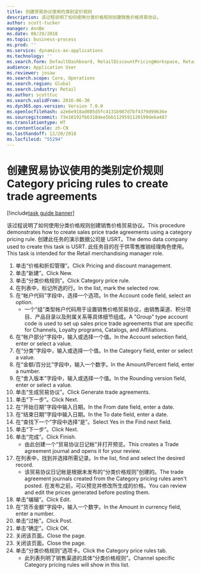 ```yaml
---
title: 创建贸易协议使用的类别定价规则
description: 该过程说明了如何使用分类价格规则创建销售价格贸易协议。
author: scott-tucker
manager: AnnBe
ms.date: 08/29/2018
ms.topic: business-process
ms.prod: ''
ms.service: dynamics-ax-applications
ms.technology: ''
ms.search.form: DefaultDashboard, RetailDiscountPricingWorkspace, RetailPricingDiscountCategoryPriceRule, RetailCategoryPriceRule, EcoResCategorySingleLookup, RetailCategoryPriceWizard, PriceDiscAdm, PriceDiscAdmTable
audience: Application User
ms.reviewer: josaw
ms.search.scope: Core, Operations
ms.search.region: Global
ms.search.industry: Retail
ms.author: scotttuc
ms.search.validFrom: 2016-06-30
ms.dyn365.ops.version: Version 7.0.0
ms.openlocfilehash: a2e6e918ad085d5fc4131b987d7bf4379d99636e
ms.sourcegitcommit: 73e10192fb6318dee5bb1129591120199de6a487
ms.translationtype: HT
ms.contentlocale: zh-CN
ms.lasthandoff: 12/20/2018
ms.locfileid: "55294"
---
```

# <a name="category-pricing-rules-to-create-trade-agreements"></a><span data-ttu-id="f0f45-103">创建贸易协议使用的类别定价规则</span><span class="sxs-lookup"><span data-stu-id="f0f45-103">Category pricing rules to create trade agreements</span></span>

[!include[task guide banner](../includes/task-guide-banner.md)]

<span data-ttu-id="f0f45-104">该过程说明了如何使用分类价格规则创建销售价格贸易协议。</span><span class="sxs-lookup"><span data-stu-id="f0f45-104">This procedure demonstrates how to create sales price trade agreements using a category pricing rule.</span></span> <span data-ttu-id="f0f45-105">创建此任务的演示数据公司是 USRT。</span><span class="sxs-lookup"><span data-stu-id="f0f45-105">The demo data company used to create this task is USRT.</span></span> <span data-ttu-id="f0f45-106">此任务目的在于供零售推销经理角色使用。</span><span class="sxs-lookup"><span data-stu-id="f0f45-106">This task is intended for the Retail merchandising manager role.</span></span>

1. <span data-ttu-id="f0f45-107">单击“价格和折扣管理”。</span><span class="sxs-lookup"><span data-stu-id="f0f45-107">Click Pricing and discount management.</span></span>
2. <span data-ttu-id="f0f45-108">单击“新建”。</span><span class="sxs-lookup"><span data-stu-id="f0f45-108">Click New.</span></span>
3. <span data-ttu-id="f0f45-109">单击“分类价格规则”。</span><span class="sxs-lookup"><span data-stu-id="f0f45-109">Click Category price rule.</span></span>
4. <span data-ttu-id="f0f45-110">在列表中，标记所选的行。</span><span class="sxs-lookup"><span data-stu-id="f0f45-110">In the list, mark the selected row.</span></span>
5. <span data-ttu-id="f0f45-111">在“帐户代码”字段中，选择一个选项。</span><span class="sxs-lookup"><span data-stu-id="f0f45-111">In the Account code field, select an option.</span></span>
    * <span data-ttu-id="f0f45-112">一个“组”类型帐户代码用于设置销售价格贸易协议，由销售渠道、积分项目、产品目录以及附属关系等具体细节组成。</span><span class="sxs-lookup"><span data-stu-id="f0f45-112">A "Group" type account code is used to set up sales price trade agreements that are specific for Channels, Loyalty programs, Catalogs, and Affiliations.</span></span>  
6. <span data-ttu-id="f0f45-113">在“帐户部分”字段中，输入或选择一个值。</span><span class="sxs-lookup"><span data-stu-id="f0f45-113">In the Account selection field, enter or select a value.</span></span>
7. <span data-ttu-id="f0f45-114">在“分类”字段中，输入或选择一个值。</span><span class="sxs-lookup"><span data-stu-id="f0f45-114">In the Category field, enter or select a value.</span></span>
8. <span data-ttu-id="f0f45-115">在“金额/百分比”字段中，输入一个数字。</span><span class="sxs-lookup"><span data-stu-id="f0f45-115">In the Amount/Percent field, enter a number.</span></span>
9. <span data-ttu-id="f0f45-116">在“舍入版本”字段中，输入或选择一个值。</span><span class="sxs-lookup"><span data-stu-id="f0f45-116">In the Rounding version field, enter or select a value.</span></span>
10. <span data-ttu-id="f0f45-117">单击“生成贸易协议”。</span><span class="sxs-lookup"><span data-stu-id="f0f45-117">Click Generate trade agreements.</span></span>
11. <span data-ttu-id="f0f45-118">单击“下一步”。</span><span class="sxs-lookup"><span data-stu-id="f0f45-118">Click Next.</span></span>
12. <span data-ttu-id="f0f45-119">在“开始日期”字段中输入日期。</span><span class="sxs-lookup"><span data-stu-id="f0f45-119">In the From date field, enter a date.</span></span>
13. <span data-ttu-id="f0f45-120">在“结束日期”字段中输入日期。</span><span class="sxs-lookup"><span data-stu-id="f0f45-120">In the To date field, enter a date.</span></span>
14. <span data-ttu-id="f0f45-121">在“查找下一个”字段中选择“是”。</span><span class="sxs-lookup"><span data-stu-id="f0f45-121">Select Yes in the Find next field.</span></span>
15. <span data-ttu-id="f0f45-122">单击“下一步”。</span><span class="sxs-lookup"><span data-stu-id="f0f45-122">Click Next.</span></span>
16. <span data-ttu-id="f0f45-123">单击“完成”。</span><span class="sxs-lookup"><span data-stu-id="f0f45-123">Click Finish.</span></span>
    * <span data-ttu-id="f0f45-124">由此创建一个“贸易协议日记帐”并打开预览。</span><span class="sxs-lookup"><span data-stu-id="f0f45-124">This creates a Trade agreement journal and opens it for your review.</span></span>  
17. <span data-ttu-id="f0f45-125">在列表中，找到并选择所需记录。</span><span class="sxs-lookup"><span data-stu-id="f0f45-125">In the list, find and select the desired record.</span></span>
    * <span data-ttu-id="f0f45-126">该贸易协议日记帐是根据未发布的“分类价格规则”创建的。</span><span class="sxs-lookup"><span data-stu-id="f0f45-126">The trade agreement journals created from the Category pricing rules aren't posted.</span></span> <span data-ttu-id="f0f45-127">在发布之前，可以预览并修改所生成的价格。</span><span class="sxs-lookup"><span data-stu-id="f0f45-127">You can  review and edit the prices generated before posting them.</span></span>  
18. <span data-ttu-id="f0f45-128">单击“编辑”。</span><span class="sxs-lookup"><span data-stu-id="f0f45-128">Click Edit.</span></span>
19. <span data-ttu-id="f0f45-129">在“货币金额”字段中，输入一个数字。</span><span class="sxs-lookup"><span data-stu-id="f0f45-129">In the Amount in currency field, enter a number.</span></span>
20. <span data-ttu-id="f0f45-130">单击“过帐”。</span><span class="sxs-lookup"><span data-stu-id="f0f45-130">Click Post.</span></span>
21. <span data-ttu-id="f0f45-131">单击“确定”。</span><span class="sxs-lookup"><span data-stu-id="f0f45-131">Click OK.</span></span>
22. <span data-ttu-id="f0f45-132">关闭该页面。</span><span class="sxs-lookup"><span data-stu-id="f0f45-132">Close the page.</span></span>
23. <span data-ttu-id="f0f45-133">关闭该页面。</span><span class="sxs-lookup"><span data-stu-id="f0f45-133">Close the page.</span></span>
24. <span data-ttu-id="f0f45-134">单击“分类价格规则”选项卡。</span><span class="sxs-lookup"><span data-stu-id="f0f45-134">Click the Category price rules tab.</span></span>
    * <span data-ttu-id="f0f45-135">此列表列明了销售渠道的具体“分类价格规则”。</span><span class="sxs-lookup"><span data-stu-id="f0f45-135">Channel specific Category pricing rules will show in this list.</span></span>  

